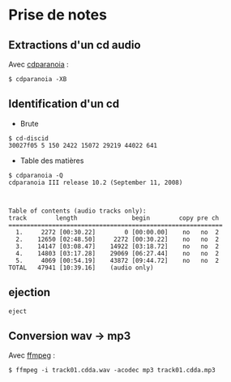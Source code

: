 # Prise de notes

## Extractions d'un cd audio

Avec [cdparanoia](https://linuxconfig.org/how-to-rip-an-audio-cd-from-the-command-line-using-cdparanoia) :

```
$ cdparanoia -XB
```

## Identification d'un cd

- Brute

```
$ cd-discid
30027f05 5 150 2422 15072 29219 44022 641
```

- Table des matières

```
$ cdparanoia -Q
cdparanoia III release 10.2 (September 11, 2008)

 

Table of contents (audio tracks only):
track        length               begin        copy pre ch
===========================================================
  1.     2272 [00:30.22]        0 [00:00.00]    no   no  2
  2.    12650 [02:48.50]     2272 [00:30.22]    no   no  2
  3.    14147 [03:08.47]    14922 [03:18.72]    no   no  2
  4.    14803 [03:17.28]    29069 [06:27.44]    no   no  2
  5.     4069 [00:54.19]    43872 [09:44.72]    no   no  2
TOTAL   47941 [10:39.16]    (audio only)
```

## ejection

```
eject
```

## Conversion wav -> mp3

Avec [ffmpeg](https://lonewolfonline.net/convert-wav-mp3-linux/) :

```
$ ffmpeg -i track01.cdda.wav -acodec mp3 track01.cdda.mp3
```
